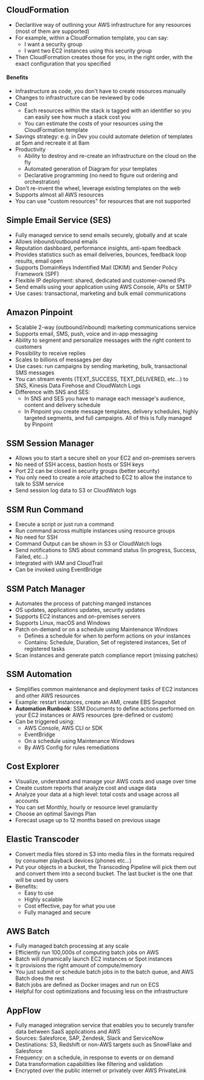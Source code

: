 
## CloudFormation
- Declaritive way of outlining your AWS infrastructure for any resources (most of them are supported)
- For example, within a CloudFormation template, you can say:
	- I want a security group
	- I want two EC2 instances using this security group
- Then CloudFormation creates those for you, in the right order, with the exact configuration that you specified

#### Benefits
- Infrastructure as code, you don't have to create resources manually
- Changes to infrastructure can be reviewed by code
- Cost
	- Each resources within the stack is tagged with an identifier so you can easily see how much a stack cost you
	- You can estimate the costs of your resources using the CloudFormation template
- Savings strategy: e.g. in Dev you could automate deletion of templates at 5pm and recreate it at 8am
- Productivity
	- Ability to destroy and re-create an infrastructure on the cloud on the fly
	- Automated generation of Diagram for your templates
	- Declarative programming (no need to figure out ordering and orchestration)
- Don't re-invent the wheel, leverage existing templates on the web
- Supports almost all AWS resources
- You can use "custom resources" for resources that are not supported

## Simple Email Service (SES)
- Fully managed service to send emails securely, globally and at scale
- Allows inbound/outbound emails
- Reputation dashboard, performance insights, anti-spam feedback
- Provides statistics such as email deliveries, bounces, feedback loop results, email open
- Supports DomainKeys Indentified Mail (DKIM) and Sender Policy Framework (SPF)
- Flexible IP deployment: shared, dedicated and customer-owned IPs
- Send emails using your application using AWS Console, APIs or SMTP
- Use cases: transactional, marketing and bulk email communications

## Amazon Pinpoint
- Scalable 2-way (outbound/inbound) marketing communications service
- Supports email, SMS, push, voice and in-app messaging
- Ability to segment and personalize messages with the right content to customers
- Possibility to receive replies
- Scales to billions of messages per day
- Use cases: run campaigns by sending marketing, bulk, transactional SMS messages
- You can stream events (TEXT_SUCCESS, TEXT_DELIVERED, etc...) to SNS, Kinesis Data Firehose and CloudWatch Logs
- Difference with SNS and SES:
	- In SNS and SES you have to manage each message's audience, content and delivery schedule
	- In Pinpoint you create message templates, delivery schedules, highly targeted segments, and full campaigns. All of this is fully managed by Pinpoint

## SSM Session Manager
- Allows you to start a secure shell on your EC2 and on-premises servers
- No need of SSH access, bastion hosts or SSH keys
- Port 22 can be closed in security groups (better security)
- You only need to create a role attached to EC2 to allow the instance to talk to SSM service
- Send session log data to S3 or CloudWatch logs

## SSM Run Command
- Execute a script or just run a command
- Run command across multiple instances using resource groups
- No need for SSH
- Command Output can be shown in S3 or CloudWatch logs
- Send notifications to SNS about command status (In progress, Success, Failed, etc...)
- Integrated with IAM and CloudTrail
- Can be invoked using EventBridge

## SSM Patch Manager
- Automates the process of patching manged instances
- OS updates, applications updates, security updates
- Supports EC2 instances and on-premises servers
- Supports Linux, macOS and Windows
- Patch on-demand or on a schedule using Maintenance Windows
	- Defines a schedule for when to perform actions on your instances
	- Contains: Schedule, Duration, Set of registered instances, Set of registered tasks
- Scan instances and generate patch compliance report (missing patches)

## SSM Automation
- Simplifies common maintenance and deployment tasks of EC2 instances and other AWS resources
- Example: restart instances, create an AMI, create EBS Snapshot
- **Automation Runbook**: SSM Documents to define actions performed on your EC2 instances or AWS resources (pre-defined or custom)
- Can be triggered using:
	- AWS Console, AWS CLI or SDK
	- EventBridge
	- On a schedule using Maintenance Windows
	- By AWS Config for rules remediations

## Cost Explorer
- Visualize, understand and manage your AWS costs and usage over time
- Create custom reports that analyze cost and usage data
- Analyze your data at a high level: total costs and usage across all accounts
- You can set Monthly, hourly or resource level granularity
- Choose an optimal Savings Plan
- Forecast usage up to 12 months based on previous usage

## Elastic Transcoder
- Convert media files stored in S3 into media files in the formats required by consumer playback devices (phones etc...)
- Put your objects in a bucket, the Transcoding Pipeline will pick them out and convert them into a second bucket. The last bucket is the one that will be used by users
- Benefits:
	- Easy to use
	- Highly scalable
	- Cost effective, pay for what you use
	- Fully managed and secure

## AWS Batch
- Fully managed batch processing at any scale
- Efficiently run 100,000s of computing batch jobs on AWS
- Batch will dynamically launch EC2 instances or Spot instances
- It provisions the right amount of compute/memory
- You just submit or schedule batch jobs in to the batch queue, and AWS Batch does the rest
- Batch jobs are defined as Docker images and run on ECS
- Helpful for cost optimizations and focusing less on the infrastructure

## AppFlow
- Fully managed integration service that enables you to securely transfer data between SaaS applications and AWS
- Sources: Salesforce, SAP, Zendesk, Slack and ServiceNow
- Destinations: S3, Redshift or non-AWS targets such as SnowFlake and Salesforce
- Frequency: on a schedule, in response to events or on demand
- Data transformation capabilities like filtering and validation
- Encrypted over the public internet or privately over AWS PrivateLink
